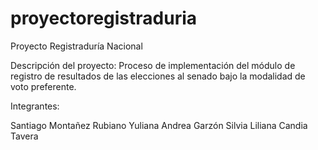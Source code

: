 # proyectoregistraduria

Proyecto Registraduría Nacional

Descripción del proyecto: Proceso de implementación del módulo de registro de resultados de las elecciones al senado bajo la modalidad de voto preferente.

Integrantes:

Santiago Montañez Rubiano Yuliana Andrea Garzón Silvia Liliana Candia Tavera
